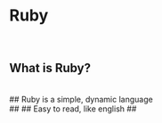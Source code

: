 # Ruby #

<br/>

## What is Ruby? ##
<br/>
## Ruby is a simple, dynamic language<br/> ##
## Easy to read, like english ##
